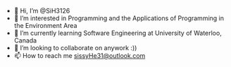 - 👋 Hi, I’m @SiH3126
- 👀 I’m interested in Programming and the Applications of Programming in the Environment Area
- 🌱 I’m currently learning Software Engineering at University of Waterloo, Canada
- 💞️ I’m looking to collaborate on anywork :))
- 📫 How to reach me sissyHe31@outlook.com

<!---
SiH3126/SiH3126 is a ✨ special ✨ repository because its `README.md` (this file) appears on your GitHub profile.
You can click the Preview link to take a look at your changes.
--->
